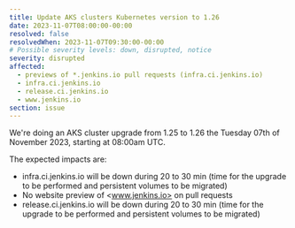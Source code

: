 ```yaml
---
title: Update AKS clusters Kubernetes version to 1.26
date: 2023-11-07T08:00:00-00:00
resolved: false
resolvedWhen: 2023-11-07T09:30:00-00:00
# Possible severity levels: down, disrupted, notice
severity: disrupted
affected:
  - previews of *.jenkins.io pull requests (infra.ci.jenkins.io)
  - infra.ci.jenkins.io
  - release.ci.jenkins.io
  - www.jenkins.io
section: issue
---
```


<!--
[Final Message]
The operation finished at 09:30 UTC

[Initial Message]

-->

We're doing an AKS cluster upgrade from 1.25 to 1.26 the Tuesday 07th of November 2023, starting at 08:00am UTC.

The expected impacts are:

- infra.ci.jenkins.io will be down during 20 to 30 min (time for the upgrade to be performed and persistent volumes to be migrated)
- No website preview of <www.jenkins.io> on pull requests
- release.ci.jenkins.io will be down during 20 to 30 min (time for the upgrade to be performed and persistent volumes to be migrated)
